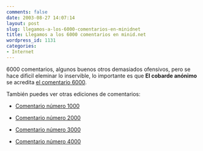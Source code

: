 ```yaml
---
comments: false
date: 2003-08-27 14:07:14
layout: post
slug: llegamos-a-los-6000-comentarios-en-minidnet
title: Llegamos a los 6000 comentarios en minid.net
wordpress_id: 1131
categories:
- Internet
---
```


6000 comentarios, algunos buenos otros demasiados ofensivos, pero se hace dificil eleminar lo inservible, lo importante es que **El cobarde anónimo** se acredita [el comentario 6000](http://www.minid.net/archivos/categorias/xhtml/plantilla_de_xhtml_maestra_10a.php#a6151).





También puedes ver otras ediciones de comentarios:







  * [Comentario número 1000](/archivos/categorias/anuncios_de_minid/comment_numero_1000.php)

	
  * [Comentario número 2000](/archivos/categorias/anuncios_de_minid/guillebe_unico_entre_los_unicos_ganador_del_comment_2000_una_pasada_che_felicitaciones.php)

	
  * [Comentario número 3000](/archivos/categorias/anuncios_de_minid/ya_estan_por_llegar_los_3000_comentarios_en_minidnet.php)

	
  * [Comentario número 4000](/archivos/categorias/anuncios_de_minid/4000.php)




 
